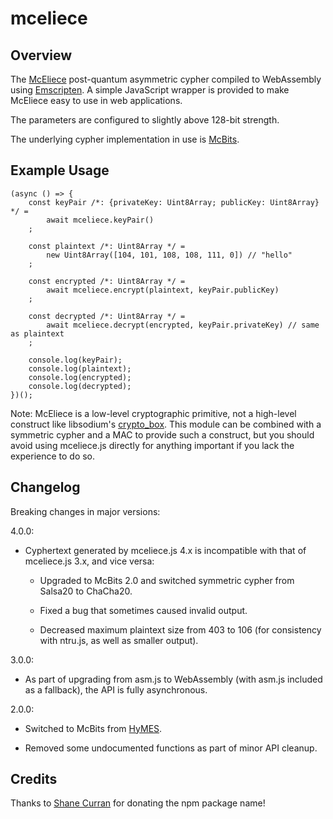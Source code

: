 # mceliece

## Overview

The [McEliece](https://en.wikipedia.org/wiki/McEliece_cryptosystem) post-quantum asymmetric
cypher compiled to WebAssembly using [Emscripten](https://github.com/kripken/emscripten).
A simple JavaScript wrapper is provided to make McEliece easy to use in web applications.

The parameters are configured to slightly above 128-bit strength.

The underlying cypher implementation in use is [McBits](https://tungchou.github.io/mcbits).

## Example Usage

	(async () => {
		const keyPair /*: {privateKey: Uint8Array; publicKey: Uint8Array} */ =
			await mceliece.keyPair()
		;

		const plaintext /*: Uint8Array */ =
			new Uint8Array([104, 101, 108, 108, 111, 0]) // "hello"
		;

		const encrypted /*: Uint8Array */ =
			await mceliece.encrypt(plaintext, keyPair.publicKey)
		;

		const decrypted /*: Uint8Array */ =
			await mceliece.decrypt(encrypted, keyPair.privateKey) // same as plaintext
		;

		console.log(keyPair);
		console.log(plaintext);
		console.log(encrypted);
		console.log(decrypted);
	})();

Note: McEliece is a low-level cryptographic primitive, not a high-level construct like libsodium's
[crypto_box](https://download.libsodium.org/doc/public-key_cryptography/authenticated_encryption.html).
This module can be combined with a symmetric cypher and a MAC to provide such a construct, but you
should avoid using mceliece.js directly for anything important if you lack the experience to do so.

## Changelog

Breaking changes in major versions:

4.0.0:

* Cyphertext generated by mceliece.js 4.x is incompatible with that of mceliece.js 3.x, and vice versa:

  - Upgraded to McBits 2.0 and switched symmetric cypher from Salsa20 to ChaCha20.

  - Fixed a bug that sometimes caused invalid output.

  - Decreased maximum plaintext size from 403 to 106 (for consistency with ntru.js, as well as
    smaller output).

3.0.0:

* As part of upgrading from asm.js to WebAssembly (with asm.js included as a fallback),
the API is fully asynchronous.

2.0.0:

* Switched to McBits from [HyMES](https://www.rocq.inria.fr/secret/CBCrypto/index.php?pg=hymes).

* Removed some undocumented functions as part of minor API cleanup.

## Credits

Thanks to [Shane Curran](https://github.com/narruc) for donating the npm package name!
